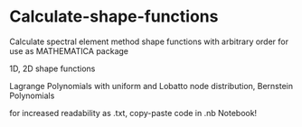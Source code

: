 # Calculate-shape-functions
Calculate spectral element method shape functions with arbitrary order for use as MATHEMATICA package

1D, 2D shape functions

Lagrange Polynomials with uniform and Lobatto node distribution, Bernstein Polynomials

for increased readability as .txt, copy-paste code in .nb Notebook!
